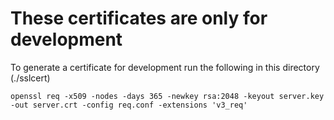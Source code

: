 # These certificates are only for development

To generate a certificate for development run the following in this directory (./sslcert)
```
openssl req -x509 -nodes -days 365 -newkey rsa:2048 -keyout server.key -out server.crt -config req.conf -extensions 'v3_req'
```

